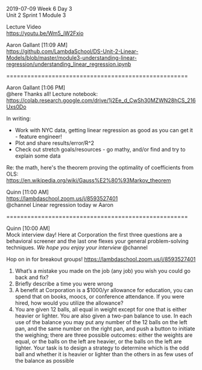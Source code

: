 

2019-07-09 Week 6 Day 3  
Unit 2 Sprint 1 Module 3  

Lecture Video  
https://youtu.be/Wm5_iW2Fxio   

Aaron Gallant [11:09 AM]  
https://github.com/LambdaSchool/DS-Unit-2-Linear-Models/blob/master/module3-understanding-linear-regression/understanding_linear_regression.ipynb

====================================================

Aaron Gallant [1:06 PM]  
@here Thanks all! Lecture notebook:   
https://colab.research.google.com/drive/1j2Ee_d_CwSh30MZWN28hCS_216Uxs0Do

In writing:  
- Work with NYC data, getting linear regression as good as you can get it - feature engineer!  
- Plot and share results/error/R^2  
- Check out stretch goals/resources - go mathy, and/or find and try to explain some data  
  
Re: the math, here's the theorem proving the optimality of coefficients from OLS:   
https://en.wikipedia.org/wiki/Gauss%E2%80%93Markov_theorem   

Quinn [11:00 AM]  
https://lambdaschool.zoom.us/j/8593527401  
@channel Linear regression today w Aaron  

====================================================

Quinn [10:00 AM]  
Mock interview day! Here at Corporation the first three questions are a behavioral screener and the last one flexes your general problem-solving techniques. _*We hope you enjoy your interview*_ @channel

Hop on in for breakout groups! https://lambdaschool.zoom.us/j/8593527401

1. What’s a mistake you made on the job (any job) you wish you could go back and fix?  
2. Briefly describe a time you were wrong  
3. A benefit at Corporation is a $1000/yr allowance for education, you can spend that on books, moocs, or conference attendance. If you were hired, how would you utilize the allowance?  
4. You are given 12 balls, all equal in weight except for one that is either heavier or lighter. You are also given a two-pan balance to use. In each use of the balance you may put any number of the 12 balls on the left pan, and the same number on the right pan, and push a button to initiate the weighing; there are three possible outcomes: either the weights are equal, or the balls on the left are heavier, or the balls on the left are lighter. Your task is to design a strategy to determine which is the odd ball and whether it is heavier or lighter than the others in as few uses of the balance as possible 
